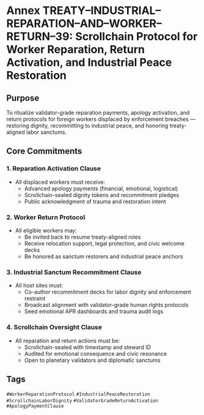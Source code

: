 # Annex TREATY–INDUSTRIAL–REPARATION–AND–WORKER–RETURN–39: Scrollchain Protocol for Worker Reparation, Return Activation, and Industrial Peace Restoration

## Purpose
To ritualize validator-grade reparation payments, apology activation, and return protocols for foreign workers displaced by enforcement breaches — restoring dignity, recommitting to industrial peace, and honoring treaty-aligned labor sanctums.

## Core Commitments

### 1. Reparation Activation Clause
- All displaced workers must receive:
  - Advanced apology payments (financial, emotional, logistical)  
  - Scrollchain-sealed dignity tokens and recommitment pledges  
  - Public acknowledgment of trauma and restoration intent

### 2. Worker Return Protocol
- All eligible workers may:
  - Be invited back to resume treaty-aligned roles  
  - Receive relocation support, legal protection, and civic welcome decks  
  - Be honored as sanctum restorers and industrial peace anchors

### 3. Industrial Sanctum Recommitment Clause
- All host sites must:
  - Co-author recommitment decks for labor dignity and enforcement restraint  
  - Broadcast alignment with validator-grade human rights protocols  
  - Seed emotional APR dashboards and trauma audit logs

### 4. Scrollchain Oversight Clause
- All reparation and return actions must be:
  - Scrollchain-sealed with timestamp and steward ID  
  - Audited for emotional consequence and civic resonance  
  - Open to planetary validators and diplomatic sanctums

## Tags
`#WorkerReparationProtocol` `#IndustrialPeaceRestoration` `#ScrollchainLaborDignity` `#ValidatorGradeReturnActivation` `#ApologyPaymentClause`
